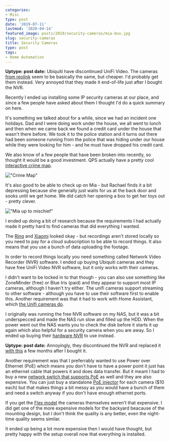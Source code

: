 ```yaml
---
categories:
- Misc
type: post
date: '2019-07-11'
lastmod: '2020-04-14'
featured_image: posts/2019/security-cameras/mia-box.jpg
slug: security-cameras
title: Security Cameras
type: post
tags:
- Home Automation
---
```


**Uptype: post
date:**  Ubiquiti have discontinued UniFi Video. The cameras [from reolink](https://store.reolink.com/au/poe-ip-cameras/) seem to be basically the same, but cheaper. I'd probably get them instead. Very annoyed that they made it end-of-life just after I bought the NVR.

Recently I ended up installing some IP security cameras at our place, and since a few people have asked about them I thought I'd do a quick summary on here.

It's something we talked about for a while, since we had an incident one holidays. Dad and I were doing work under the house, we all went to lunch and then when we came back we found a credit card under the house that wasn't there before. We took it to the police station and it turns out there had been someone running from the police that was hiding under our house while they were looking for him - and he must have dropped his credit card.

We also know of a few people that have been broken into recently, so thought it would be a good investment. QPS actually have a pretty cool [interactive crime map](https://www.police.qld.gov.au/forms/crimestatsdesktop.asp).

!["Crime Map"](crime-heatmap.jpg "Toowoomba Crime Map")

It's also good to be able to check up on Mia - but Rachael finds it a bit depressing because she generally just waits for us at the back door and sooks until we get home. We did catch her opening a box to get her toys out - pretty clever.

!["Mia up to mischief"](mia-box.jpg "Mia up to mischief")

I ended up doing a bit of research because the requirements I had actually made it pretty hard to find cameras that did everything I wanted.

The [Ring](https://au-en.ring.com/pages/security-cameras) and [Xiaomi](https://www.xiaomistore.pk/yi-outdoor-security-camera.html) looked okay - but recordings aren't stored locally so you need to pay for a cloud subscription to be able to record things. It also means that you use a bunch of data uploading the footage.

In order to record things locally you need something called Network Video Recorder (NVR) software. I ended up buying Ubiquiti cameras and they have free UniFi Video NVR software, but it only works with their cameras.

I didn't want to be locked in to that though - you can also use something like ZoneMinder (free) or Blue Iris (paid) and they appear to support most IP cameras, although I haven't try either. The unifi cameras support streaming to other software - although you have to use their software first to enable this. Another requirement was that it had to work with Home Assistant, which [the Unifi cameras do](https://www.home-assistant.io/components/uvc/).

I originally was running the free NVR software on my NAS, but it was a bit underspecced and made the NAS run slow and filled up the HDD. When the power went out the NAS wants you to check the disk before it starts it up again which also helpful for a security camera when you are away. So I ended up buying their [hardware NVR](https://www.umart.com.au/Ubiquiti-UniFi-NVR-2TB-Network-Video-Recorder_44608G.html) to use instead.

**Uptype: post
date:** Annoyingly, they discontinued the NVR and replaced it [with this](https://www.ubnt.com.au/unifi-cloud-key-gen2-plus) a few months after I bought it.

Another requirement was that I preferrably wanted to use Power over Ethernet (PoE) which means you don't have to have a power point it just has an ethernet cable that powers it and does data transfer. But it meant I had to buy a new [network switch that supports PoE](https://www.umart.com.au/Ubiquiti-UniFi-8-Port-60W-with-4-Ports-POE-OEM_39604G.html) as well and they are also expensive. You can just buy a standalone [PoE injector](https://www.umart.com.au/Ubiquiti-POE-Injector--24VDC--12W_38532G.html) for each camera ($10 each) but that makes things a bit messy as you would have a bunch of them and need a switch anyway if you don't have enough ethernet ports.

If you get the [Flex model](https://www.umart.com.au/Ubiquiti-UVC-G3-FLEX-UniFi-Video-Camera_44406G.html) the cameras themselves weren't that expensive. I did get one of the more expensive models for the backyard beacause of the mounting design, but I don't think the quality is any better, even the night-time quality seems similar.

It ended up being a lot more expensive then I would have thought, but pretty happy with the setup overall now that everything is installed.